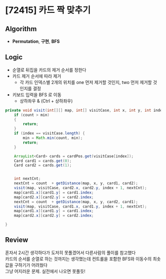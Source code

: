 # [72415] 카드 짝 맞추기
## Algorithm
- **Permutation**, **구현**, **BFS**

## Logic
- 순열로 뒤집을 카드의 제거 순서를 정한다
- 카드 제거 순서에 따라 제거
  - 각 카드 인덱스별 2개의 위치를 one 먼저 제거할 것인지, two 먼저 제거할 것인지를 결정
- 키보드 입력을 BFS 로 이동
  - 상하좌우 & (Ctrl + 상하좌우)

```java
private void visit(int[][] map, int[] visitCase, int x, int y, int index, int count) {
    if (count > min)
    {
        return;
    }
    if (index == visitCase.length) {
        min = Math.min(count, min);
        return;
    }

    ArrayList<Card> cards = cardPos.get(visitCase[index]);
    Card card1 = cards.get(0);
    Card card2 = cards.get(1);


    int nextCnt;
    nextCnt = count  + getDistance(map, x, y, card1, card2);
    visit(map, visitCase, card2.x, card2.y, index + 1, nextCnt);
    map[card1.x][card1.y] = card1.index;
    map[card2.x][card2.y] = card2.index;
    nextCnt = count  + getDistance(map, x, y, card2, card1);
    visit(map, visitCase, card1.x, card1.y, index + 1, nextCnt);
    map[card1.x][card1.y] = card1.index;
    map[card2.x][card2.y] = card2.index;

}
```

## Review
혼자서 2시간 생각하다가 도저히 못풀겠어서 다른사람의 풀이를 참고했다  
카드의 순서를 순열로 하는 것까지는 생각했는데 컨트롤을 포함한 BFS와 이동수의 최솟값을 구하기가 어려웠다  
그냥 어지러운 문제. 실전에서 나오면 못풀듯!